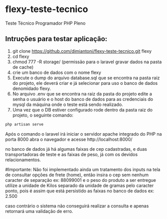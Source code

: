 # flexy-teste-tecnico
Teste Técnico Programador PHP Pleno

Intruções para testar aplicação:
-----------------------------------

1. git clone https://github.com/dimiantoni/flexy-teste-tecnico.git flexy
2. cd flexy
3. chmod 777 -R storage/ (permissão para o laravel gravar dados na pasta de cache)
4. crie um banco de dados com o nome flexy
5. Execute o dump do arquivo database.sql que se encontra na pasta raiz do projeto, ele deverá criar e já selecionar para uso o banco de dados denomidado flexy.
6. No arquivo .env que se encontra na raiz da pasta do projeto edite a senha o usuário e o host do banco de dados para as credenciais do mysql da máquina onde o teste está sendo realizado.
7. Uma vez que o DB estiver configurado rode dentro da pasta raiz do projeto, o seguinte comando:

```php
php artisan serve
```

Após o comando o laravel irá iniciar o servidor apache integrado do PHP na porta 8000 abra o navegador e acesse
http://localhost:8000/

no banco de dados já há algumas faixas de cep cadastradas, e duas transportadoras de teste e as faixas de peso, já com os devidos relacionamentos.

#Importante:
Não foi implementado ainda um tratamento dos inputs na tela de consultar opções de frete (home), então insira o cep sem nenhum caracter de separação ex: 88099001 e o peso do produto a ser entregue utilize a unidade de Kilos separado da unidade de gramas pelo caracter ponto, pois é assim que está persistido as faixas no banco de dados ex: 2.500

caso contrário o sistema não conseguirá realizar a consulta e apenas retornará uma validação de erro.
